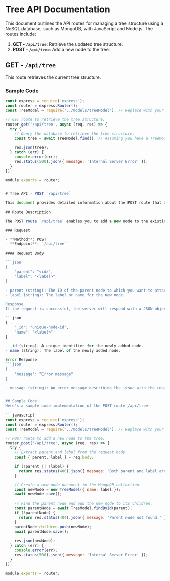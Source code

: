 # Tree API Documentation

This document outlines the API routes for managing a tree structure using a NoSQL database, such as MongoDB, with JavaScript and Node.js. The routes include:

1. **GET - `/api/tree`**: Retrieve the updated tree structure.
2. **POST - `/api/tree`**: Add a new node to the tree.

## GET - `/api/tree`

This route retrieves the current tree structure.

### Sample Code

```javascript
const express = require('express');
const router = express.Router();
const TreeModel = require('../models/treeModel'); // Replace with your model.

// GET route to retrieve the tree structure.
router.get('/api/tree', async (req, res) => {
  try {
    // Query the database to retrieve the tree structure.
    const tree = await TreeModel.find(); // Assuming you have a TreeModel.

    res.json(tree);
  } catch (err) {
    console.error(err);
    res.status(500).json({ message: 'Internal Server Error' });
  }
});

module.exports = router;


# Tree API - POST `/api/tree`

This document provides detailed information about the POST route that allows you to add a new node to the tree structure in your NoSQL database using JavaScript and Node.js. This route is designed to work with a NoSQL database such as MongoDB.

## Route Description

The POST route `/api/tree` enables you to add a new node to the existing tree structure. To add a new node, you must provide the `parent` node ID and the `label` for the new node.

### Request

- **Method**: POST
- **Endpoint**: `/api/tree`

#### Request Body

```json
{
    "parent": "<id>",
    "label": "<label>"
}

- parent (string): The ID of the parent node to which you want to attach the new node.
- label (string): The label or name for the new node.

Response
If the request is successful, the server will respond with a JSON object representing the newly added node. If there is an error, the response will include an error message.

```json
{
    "_id": "unique-node-id",
    "name": "<label>"
}

- _id (string): A unique identifier for the newly added node.
- name (string): The label of the newly added node.

Error Response
```json
{
    "message": "Error message"
}

- message (string): An error message describing the issue with the request, such as missing parameters or a non-existent parent node.


## Sample Code
Here's a sample code implementation of the POST route /api/tree:

```javascript
const express = require('express');
const router = express.Router();
const TreeModel = require('../models/treeModel'); // Replace with your model.

// POST route to add a new node to the tree.
router.post('/api/tree', async (req, res) => {
  try {
    // Extract parent and label from the request body.
    const { parent, label } = req.body;

    if (!parent || !label) {
      return res.status(400).json({ message: 'Both parent and label are required.' });
    }

    // Create a new node document in the MongoDB collection.
    const newNode = new TreeModel({ name: label });
    await newNode.save();

    // Find the parent node and add the new node to its children.
    const parentNode = await TreeModel.findById(parent);
    if (!parentNode) {
      return res.status(404).json({ message: 'Parent node not found.' });
    }
    parentNode.children.push(newNode);
    await parentNode.save();

    res.json(newNode);
  } catch (err) {
    console.error(err);
    res.status(500).json({ message: 'Internal Server Error' });
  }
});

module.exports = router;


